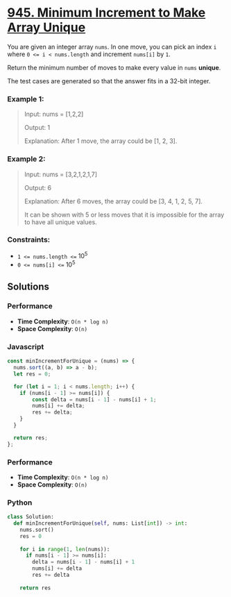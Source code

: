 # [945. Minimum Increment to Make Array Unique](https://leetcode.com/problems/minimum-increment-to-make-array-unique/description/)

You are given an integer array `nums`. In one move, you can pick an index `i` where `0 <= i < nums.length` and increment `nums[i]` by `1`.

Return the minimum number of moves to make every value in `nums` **unique**.

The test cases are generated so that the answer fits in a 32-bit integer.

 
### Example 1:
> Input: nums = [1,2,2]
>
> Output: 1
>
> Explanation: After 1 move, the array could be [1, 2, 3].


### Example 2:
> Input: nums = [3,2,1,2,1,7]
>
> Output: 6
>
> Explanation: After 6 moves, the array could be [3, 4, 1, 2, 5, 7].
>
> It can be shown with 5 or less moves that it is impossible for the array to have all unique values.
 

### Constraints:
- `1 <= nums.length <=` $10^5$
- `0 <= nums[i] <=` $10^5$


## Solutions

### Performance

- **Time Complexity**: `O(n * log n)`
- **Space Complexity**: `O(n)`

### Javascript
```javascript
const minIncrementForUnique = (nums) => {
  nums.sort((a, b) => a - b);
  let res = 0;

  for (let i = 1; i < nums.length; i++) {
    if (nums[i - 1] >= nums[i]) {
        const delta = nums[i - 1] - nums[i] + 1;
        nums[i] += delta;
        res += delta;
    }
  }

  return res;
};
```

### Performance

- **Time Complexity**: `O(n * log n)`
- **Space Complexity**: `O(n)`

### Python
```python
class Solution:
  def minIncrementForUnique(self, nums: List[int]) -> int:
    nums.sort()
    res = 0
    
    for i in range(1, len(nums)):
      if nums[i - 1] >= nums[i]:
        delta = nums[i - 1] - nums[i] + 1
        nums[i] += delta
        res += delta
        
    return res
```